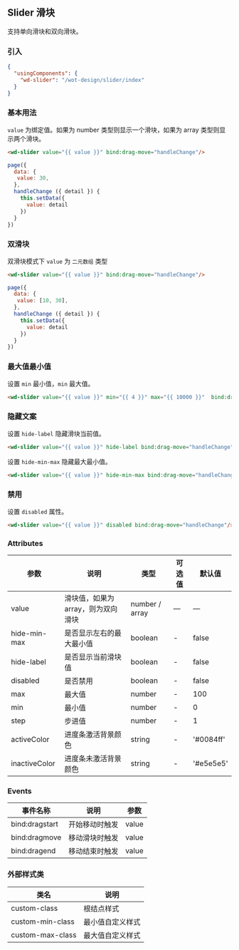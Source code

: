 ## Slider 滑块

支持单向滑块和双向滑块。

### 引入

```json
{
  "usingComponents": {
    "wd-slider": "/wot-design/slider/index"
  }
}
```

### 基本用法

`value` 为绑定值。如果为 number 类型则显示一个滑块，如果为 array 类型则显示两个滑块。
```html
<wd-slider value="{{ value }}" bind:drag-move="handleChange"/>
```
```javascript
page({
  data: {
   value: 30,
  },
  handleChange ({ detail }) {
    this.setData({
      value: detail
    })
  }
})
```
### 双滑块
双滑块模式下 `value` 为 `二元数组` 类型
```html
<wd-slider value="{{ value }}" bind:drag-move="handleChange"/>
```
```javascript
page({
  data: {
   value: [10, 30],
  },
  handleChange ({ detail }) {
    this.setData({
      value: detail
    })
  }
})
```
### 最大值最小值

设置 `min` 最小值，`min` 最大值。

```html
<wd-slider value="{{ value }}" min="{{ 4 }}" max="{{ 10000 }}"  bind:drag-move="handleChange"/>
```

### 隐藏文案

设置 `hide-label` 隐藏滑块当前值。

```html
<wd-slider value="{{ value }}" hide-label bind:drag-move="handleChange"/>
```

设置 `hide-min-max` 隐藏最大最小值。

```html
<wd-slider value="{{ value }}" hide-min-max bind:drag-move="handleChange"/>
```

### 禁用

设置 `disabled` 属性。

```html
<wd-slider value="{{ value }}" disabled bind:drag-move="handleChange"/>
```

### Attributes
| 参数      | 说明                                 | 类型      | 可选值       | 默认值   |
|---------- |------------------------------------ |---------- |------------- |-------- |
| value      |	滑块值，如果为array，则为双向滑块                |	number / array    |	—           |	—       |
| hide-min-max	    | 是否显示左右的最大最小值                      |	boolean    |	-         |	false |
| hide-label      | 是否显示当前滑块值                  | boolean | - | false |
| disabled   | 是否禁用                  | boolean | - | false |
| max      | 最大值        | number | - | 100 |
| min       | 最小值  | number | - | 0 |
| step           | 步进值        | number | - | 1 |
| activeColor           | 进度条激活背景颜色        | string | - | '#0084ff' |
| inactiveColor           | 进度条未激活背景颜色        | string | - | '#e5e5e5' |
### Events

| 事件名称      | 说明                                 | 参数     |
|------------- |------------------------------------ |--------- |
| bind:dragstart | 开始移动时触发 | value |
| bind:dragmove | 移动滑块时触发 | value |
| bind:dragend | 移动结束时触发 | value |

### 外部样式类
| 类名     | 说明                |
|---------|---------------------|
| custom-class | 根结点样式 |
| custom-min-class | 最小值自定义样式 |
| custom-max-class | 最大值自定义样式 |

